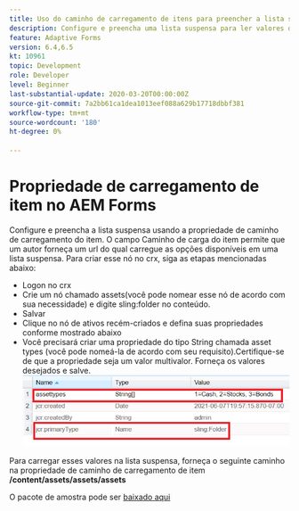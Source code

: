 ```yaml
---
title: Uso do caminho de carregamento de itens para preencher a lista suspensa
description: Configure e preencha uma lista suspensa para ler valores de um nó crx
feature: Adaptive Forms
version: 6.4,6.5
kt: 10961
topic: Development
role: Developer
level: Beginner
last-substantial-update: 2020-03-20T00:00:00Z
source-git-commit: 7a2bb61ca1dea1013eef088a629b17718dbbf381
workflow-type: tm+mt
source-wordcount: '180'
ht-degree: 0%

---
```


# Propriedade de carregamento de item no AEM Forms

Configure e preencha a lista suspensa usando a propriedade de caminho de carregamento do item.
O campo Caminho de carga do item permite que um autor forneça um url do qual carregue as opções disponíveis em uma lista suspensa.
Para criar esse nó no crx, siga as etapas mencionadas abaixo:
* Logon no crx
* Crie um nó chamado assets(você pode nomear esse nó de acordo com sua necessidade) e digite sling:folder no conteúdo.
* Salvar
* Clique no nó de ativos recém-criados e defina suas propriedades conforme mostrado abaixo
* Você precisará criar uma propriedade do tipo String chamada asset types (você pode nomeá-la de acordo com seu requisito).Certifique-se de que a propriedade seja um valor multivalor. Forneça os valores desejados e salve.
   ![item-load-path](assets/item-load-path-crx.png)

Para carregar esses valores na lista suspensa, forneça o seguinte caminho na propriedade de caminho de carregamento de item  **/content/assets/assets/assets**

O pacote de amostra pode ser [baixado aqui](assets/item-load-path-package.zip)
